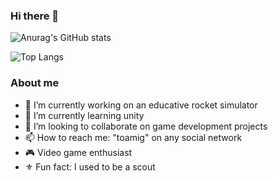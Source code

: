 
<!-- **toamig/toamig** is a ✨ _special_ ✨ repository because its `README.md` (this file) appears on your GitHub profile. -->

### Hi there 👋

![Anurag's GitHub stats](https://github-readme-stats.vercel.app/api?username=toamig&count_private=true)

![Top Langs](https://github-readme-stats.vercel.app/api/top-langs/?username=toamig&layout=compact)

### About me

- 🚀 I’m currently working on an educative rocket simulator
- 🌱 I’m currently learning unity
- 👯 I’m looking to collaborate on game development projects
- 📫 How to reach me: "toamig" on any social network
- 🎮 Video game enthusiast
- ⚜️ Fun fact: I used to be a scout

